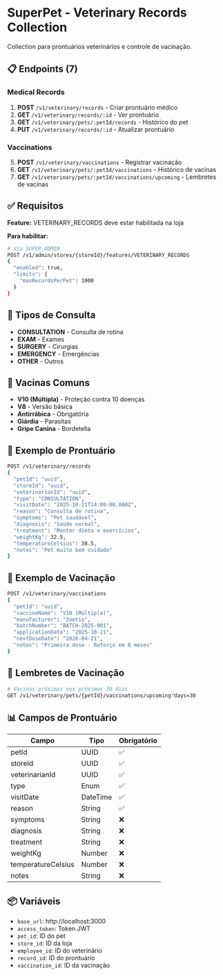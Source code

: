 # SuperPet - Veterinary Records Collection

Collection para prontuários veterinários e controle de vacinação.

## 📋 Endpoints (7)

### Medical Records
1. **POST** `/v1/veterinary/records` - Criar prontuário médico
2. **GET** `/v1/veterinary/records/:id` - Ver prontuário
3. **GET** `/v1/veterinary/pets/:petId/records` - Histórico do pet
4. **PUT** `/v1/veterinary/records/:id` - Atualizar prontuário

### Vaccinations
5. **POST** `/v1/veterinary/vaccinations` - Registrar vacinação
6. **GET** `/v1/veterinary/pets/:petId/vaccinations` - Histórico de vacinas
7. **GET** `/v1/veterinary/pets/:petId/vaccinations/upcoming` - Lembretes de vacinas

## ✅ Requisitos

**Feature:** VETERINARY_RECORDS deve estar habilitada na loja

**Para habilitar:**
```bash
# Via SUPER_ADMIN
POST /v1/admin/stores/{storeId}/features/VETERINARY_RECORDS
{
  "enabled": true,
  "limits": {
    "maxRecordsPerPet": 1000
  }
}
```

## 🏥 Tipos de Consulta

- **CONSULTATION** - Consulta de rotina
- **EXAM** - Exames
- **SURGERY** - Cirurgias
- **EMERGENCY** - Emergências
- **OTHER** - Outros

## 💉 Vacinas Comuns

- **V10 (Múltipla)** - Proteção contra 10 doenças
- **V8** - Versão básica
- **Antirrábica** - Obrigatória
- **Giárdia** - Parasitas
- **Gripe Canina** - Bordetella

## 📝 Exemplo de Prontuário

```bash
POST /v1/veterinary/records
{
  "petId": "uuid",
  "storeId": "uuid",
  "veterinarianId": "uuid",
  "type": "CONSULTATION",
  "visitDate": "2025-10-21T14:00:00.000Z",
  "reason": "Consulta de rotina",
  "symptoms": "Pet saudável",
  "diagnosis": "Saúde normal",
  "treatment": "Manter dieta e exercícios",
  "weightKg": 32.5,
  "temperatureCelsius": 38.5,
  "notes": "Pet muito bem cuidado"
}
```

## 💉 Exemplo de Vacinação

```bash
POST /v1/veterinary/vaccinations
{
  "petId": "uuid",
  "vaccineName": "V10 (Múltipla)",
  "manufacturer": "Zoetis",
  "batchNumber": "BATCH-2025-001",
  "applicationDate": "2025-10-21",
  "nextDoseDate": "2026-04-21",
  "notes": "Primeira dose - Reforço em 6 meses"
}
```

## 🔔 Lembretes de Vacinação

```bash
# Vacinas próximas nos próximos 30 dias
GET /v1/veterinary/pets/{petId}/vaccinations/upcoming?days=30
```

## 📊 Campos de Prontuário

| Campo | Tipo | Obrigatório |
|-------|------|-------------|
| petId | UUID | ✅ |
| storeId | UUID | ✅ |
| veterinarianId | UUID | ✅ |
| type | Enum | ✅ |
| visitDate | DateTime | ✅ |
| reason | String | ✅ |
| symptoms | String | ❌ |
| diagnosis | String | ❌ |
| treatment | String | ❌ |
| weightKg | Number | ❌ |
| temperatureCelsius | Number | ❌ |
| notes | String | ❌ |

## 📦 Variáveis

- `base_url`: http://localhost:3000
- `access_token`: Token JWT
- `pet_id`: ID do pet
- `store_id`: ID da loja
- `employee_id`: ID do veterinário
- `record_id`: ID do prontuário
- `vaccination_id`: ID da vacinação

